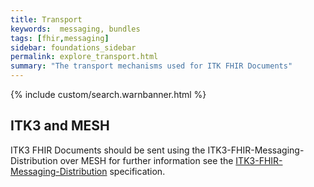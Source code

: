 ```yaml
---
title: Transport
keywords:  messaging, bundles
tags: [fhir,messaging]
sidebar: foundations_sidebar
permalink: explore_transport.html
summary: "The transport mechanisms used for ITK FHIR Documents"
---
```


{% include custom/search.warnbanner.html %}


## ITK3 and MESH  ##

ITK3 FHIR Documents should be sent using the ITK3-FHIR-Messaging-Distribution over MESH for further information see the <a href="https://nhsconnect.github.io/ITK3-FHIR-Messaging-Distribution/explore_bundle_structures.html" target="_blank">ITK3-FHIR-Messaging-Distribution</a> specification.










